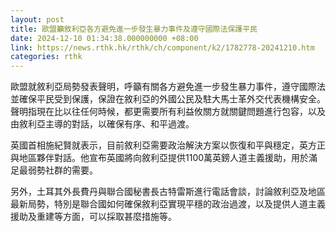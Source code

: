 ```yaml
---
layout: post
title: 歐盟籲敘利亞各方避免進一步發生暴力事件及遵守國際法保護平民
date: 2024-12-10 01:34:38.000000000 +08:00
link: https://news.rthk.hk/rthk/ch/component/k2/1782778-20241210.htm
categories: rthk
---
```


歐盟就敘利亞局勢發表聲明，呼籲有關各方避免進一步發生暴力事件，遵守國際法並確保平民受到保護，保證在敘利亞的外國公民及駐大馬士革外交代表機構安全。聲明指現在比以往任何時候，都更需要所有利益攸關方就關鍵問題進行包容，以及由敘利亞主導的對話，以確保有序、和平過渡。

英國首相施紀賢就表示，目前敘利亞需要政治解決方案以恢復和平與穩定，英方正與地區夥伴對話。他宣布英國將向敘利亞提供1100萬英鎊人道主義援助，用於滿足最弱勢社群的需要。

另外，土耳其外長費丹與聯合國秘書長古特雷斯進行電話會談，討論敘利亞及地區最新局勢，特別是聯合國如何確保敘利亞實現平穩的政治過渡，以及提供人道主義援助及重建等方面，可以採取甚麼措施等。
